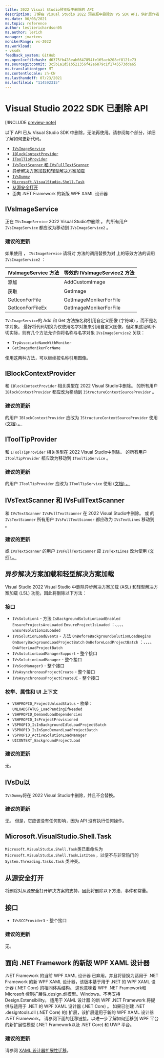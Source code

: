 ```yaml
---
title: 2022 Visual Studio预览版中删除的 API
description: 了解在 Visual Studio 2022 预览版中删除的 VS SDK API，供扩展作者更新其扩展以使用 Visual Studio 2022 预览版。
ms.date: 06/08/2021
ms.topic: reference
author: leslierichardson95
ms.author: lerich
manager: jmartens
monikerRange: vs-2022
ms.workload:
- vssdk
feedback_system: GitHub
ms.openlocfilehash: d6375fb428eab6647854fe165aeb208ef8121e73
ms.sourcegitcommit: 3c5b1a1d51b521356f42a6879c1f1745573dda65
ms.translationtype: MT
ms.contentlocale: zh-CN
ms.lasthandoff: 07/23/2021
ms.locfileid: "114592315"
---
```

# <a name="visual-studio-2022-sdk-removed-apis"></a>Visual Studio 2022 SDK 已删除 API

[!INCLUDE [preview-note](../includes/preview-note.md)]

以下 API 已从 Visual Studio SDK 中删除，无法再使用。请参阅每个部分，详细了解如何更新代码。

* [`IVsImageService`](#ivsimageservice)
* [`IBlockContextProvider`](#iblockcontextprovider)
* [`IToolTipProvider`](#itooltipprovider)
* [`IVsTextScanner` 和 `IVsFullTextScanner`](#ivstextscanner-and-ivsfulltextscanner)
* [异步解决方案加载和轻型解决方案加载](#asynchronous-solution-load-and-lightweight-solution-load)
* [`IVsDummy`](#ivsdummy)
* [`Microsoft.VisualStudio.Shell.Task`](#microsoftvisualstudioshelltask)
* [从源安全打开](#open-from-source-safe)
* 面向 .NET Framework 的新版 WPF XAML 设计器

## <a name="ivsimageservice"></a>IVsImageService

正在 `IVsImageService` 2022 Visual Studio中删除 。 的所有用户 `IVsImageService` 都应改为移动到 `IVsImageService2` 。

### <a name="recommended-updates"></a>建议的更新

如果使用 ， `IVsImageService` 请将对 方法的调用替换为对 上的等效方法的调用 `IVsImageService2` ：

| **IVsImageService 方法** | **等效的 IVsImageService2 方法** |
|----------------------------|----------------------------------------|
| 添加                        | AddCustomImage                         |
| 获取                        | GetImage                               |
| GetIconForFile             | GetImageMonikerForFile                 |
| GetIconForFileEx           | GetImageMonikerForFile                 |

`IVsImageService`的 Add 和 Get 方法按名称引用自定义图像 (字符串) ，而不是名字对象。  最好将代码切换为仅使用名字对象来引用自定义图像，但如果这证明不切实际，则有几个方法允许你将名称与名字对象 `IVsImageService2` 关联：

* `TryAssociateNameWithMoniker`
* `GetImageMonikerForName`

使用这两种方法，可以继续按名称引用图像。

## <a name="iblockcontextprovider"></a>IBlockContextProvider

和 `IBlockContextProvider` 相关类型在 2022 Visual Studio中删除。 的所有用户 `IBlockContextProvider` 都应改为移动到 `IStructureContextSourceProvider` 。

### <a name="recommended-updates"></a>建议的更新

的用户 `IBlockContextProvider` 应改为 `IStructureContextSourceProvider` 使用 ([文档) 。](/dotnet/api/microsoft.visualstudio.text.adornments.istructurecontextsourceprovider)

## <a name="itooltipprovider"></a>IToolTipProvider

和 `IToolTipProvider` 相关类型在 2022 Visual Studio中删除。 的所有用户 `IToolTipProvider` 都应改为移动到 `IToolTipService` 。

### <a name="recommended-updates"></a>建议的更新

的用户 `IToolTipProvider` 应改为 `IToolTipService` 使用 ([文档) 。](/dotnet/api/microsoft.visualstudio.text.adornments.itooltipservice)

## <a name="ivstextscanner-and-ivsfulltextscanner"></a>IVsTextScanner 和 IVsFullTextScanner

和 `IVsTextScanner` `IVsFullTextScanner` 在 2022 Visual Studio中删除。 或 的 `IVsTextScanner` 所有用户 `IVsFullTextScanner` 都应改为 `IVsTextLines` 移动到 。

### <a name="recommended-updates"></a>建议的更新

或 `IVsTextScanner` 的用户 `IVsFullTextScanner` 应 `IVsTextLines` 改为使用 ([文档) 。](/dotnet/apimicrosoft.visualstudio.textmanager.interop.ivstextlines.getlinetext)

## <a name="asynchronous-solution-load-and-lightweight-solution-load"></a>异步解决方案加载和轻型解决方案加载

Visual Studio 2022 Visual Studio 中删除异步解决方案加载 (ASL) 和轻型解决方案加载 (LSL) 功能，因此将删除以下方法：

### <a name="interfaces"></a>接口

* `IVsSolution4` - 方法 `IsBackgroundSolutionLoadEnabled` `EnsureProjectsAreLoaded` `EnsureProjectIsLoaded` ：、、、、 `EnsureSolutionIsLoaded`
* `IVsSolutionLoadEvents` - 方法 `OnBeforeBackgroundSolutionLoadBegins` `OnQueryBackgroundLoadProjectBatch` `OnBeforeLoadProjectBatch` ：、、、、 `OnAfterLoadProjectBatch`
* `IVsSolutionLoadManagerSupport` - 整个接口
* `IVsSolutionLoadManager` - 整个接口
* `IVsSccManager3`  - 整个接口
* `IVsAsynchronousProjectCreate` - 整个接口
* `IVsAsynchronousProjectCreateUI` - 整个接口

### <a name="enums-properties-and-ui-contexts"></a>枚举、属性和 UI 上下文

* `VSHPROPID_ProjectUnloadStatus` - 枚举： `UNLOADSTATUS_LoadPendingIfNeeded`
* `VSHPROPID_DemandLoadDependencies`
* `VSHPROPID_IsProjectProvisioned`
* `VSPROPID_IsInBackgroundIdleLoadProjectBatch`
* `VSPROPID_IsInSyncDemandLoadProjectBatch`
* `VSPROPID_ActiveSolutionLoadManager`
* `UICONTEXT_BackgroundProjectLoad`

### <a name="recommended-updates"></a>建议的更新

无。

## <a name="ivsdummy"></a>IVsDu以

`IVsDummy`将在 2022 Visual Studio中删除，并且不会替换。 

### <a name="recommended-updates"></a>建议的更新

无。 但是，它应该没有任何影响，因为 API 没有执行任何操作。

## <a name="microsoftvisualstudioshelltask"></a>Microsoft.VisualStudio.Shell.Task

`Microsoft.VisualStudio.Shell.Task`类已重命名为 `Microsoft.VisualStudio.Shell.TaskListItem` ，以便不与非常热门的 `System.Threading.Tasks.Task` 类冲突。

## <a name="open-from-source-safe"></a>从源安全打开

将删除对从源安全打开解决方案的支持，因此将删除以下方法、事件和常量。

## <a name="interfaces"></a>接口

* `IVsSCCProvider3` - 整个接口

### <a name="recommended-updates"></a>建议的更新

无。

## <a name="new-wpf-xaml-designer-for-net-framework"></a>面向 .NET Framework 的新版 WPF XAML 设计器

.NET Framework 的当前 WPF XAML 设计器 已弃用，并且将替换为适用于 .NET Framework 的新 WPF XAML 设计器，该版本基于用于 .NET 的 WPF XAML 设计器 (.NET Core) 的相同体系结构。 这也意味着 WPF .NET Framework和 Microsoft 控制扩展性.design.dll模型。Windows。不再支持 Design.Extensibility。 适用于 XAML 设计器 的新 WPF .NET Framework 将提供与适用于 .NET 的 WPF XAML 设计器 (.NET Core) 。 如果已创建 .NET .designtools.dll (.NET Core) 的) 扩展，该扩展适用于新的 WPF XAML 设计器 .NET Framework。 请参阅下面的迁移链接，以进一步了解如何迁移到 WPF 平台的新扩展性模型 (.NET Framework以及 .NET Core) 和 UWP 平台。 

### <a name="recommended-updates"></a>建议的更新

请参阅 [XAML 设计器扩展性迁移](https://github.com/microsoft/xaml-designer-extensibility/blob/main/documents/xaml-designer-extensibility-migration.md)。

